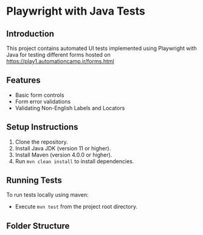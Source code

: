 # Playwright with Java Tests

## Introduction
This project contains automated UI tests implemented using Playwright with Java for testing different forms hosted on https://play1.automationcamp.ir/forms.html

## Features
- Basic form controls
- Form error validations
- Validating Non-English Labels and Locators

## Setup Instructions
1. Clone the repository.
2. Install Java JDK (version 11 or higher).
3. Install Maven (version 4.0.0 or higher).
4. Run `mvn clean install` to install dependencies.

## Running Tests
To run tests locally using maven:
- Execute `mvn test` from the project root directory.
  

## Folder Structure
